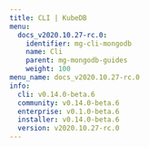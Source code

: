 ```yaml
---
title: CLI | KubeDB
menu:
  docs_v2020.10.27-rc.0:
    identifier: mg-cli-mongodb
    name: Cli
    parent: mg-mongodb-guides
    weight: 100
menu_name: docs_v2020.10.27-rc.0
info:
  cli: v0.14.0-beta.6
  community: v0.14.0-beta.6
  enterprise: v0.1.0-beta.6
  installer: v0.14.0-beta.6
  version: v2020.10.27-rc.0
---
```


